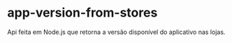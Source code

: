 # app-version-from-stores
Api feita em Node.js que retorna a versão disponível do aplicativo nas lojas.